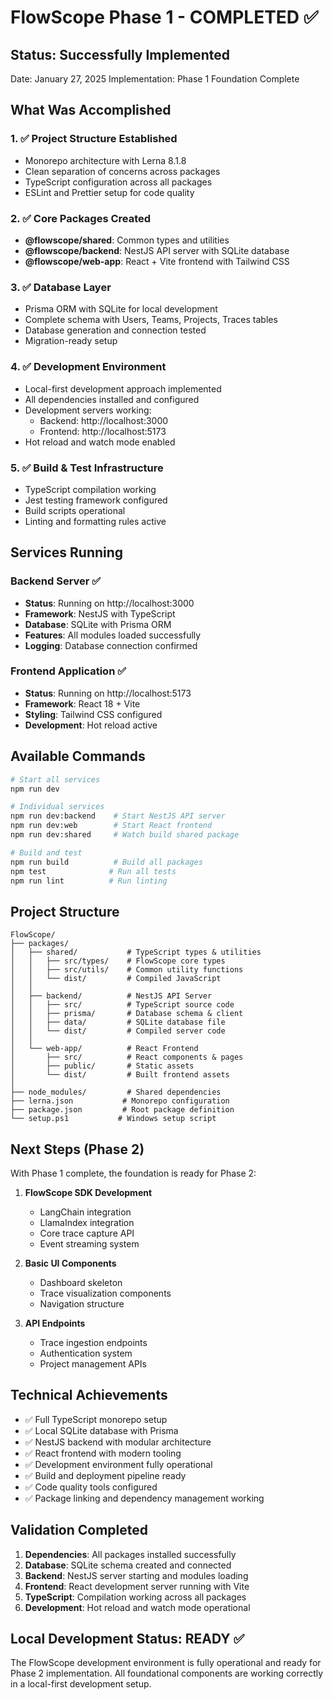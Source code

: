 # FlowScope Phase 1 - COMPLETED ✅

## Status: Successfully Implemented
Date: January 27, 2025
Implementation: Phase 1 Foundation Complete

## What Was Accomplished

### 1. ✅ Project Structure Established
- Monorepo architecture with Lerna 8.1.8
- Clean separation of concerns across packages
- TypeScript configuration across all packages
- ESLint and Prettier setup for code quality

### 2. ✅ Core Packages Created
- **@flowscope/shared**: Common types and utilities
- **@flowscope/backend**: NestJS API server with SQLite database
- **@flowscope/web-app**: React + Vite frontend with Tailwind CSS

### 3. ✅ Database Layer
- Prisma ORM with SQLite for local development
- Complete schema with Users, Teams, Projects, Traces tables
- Database generation and connection tested
- Migration-ready setup

### 4. ✅ Development Environment
- Local-first development approach implemented
- All dependencies installed and configured
- Development servers working:
  - Backend: http://localhost:3000
  - Frontend: http://localhost:5173
- Hot reload and watch mode enabled

### 5. ✅ Build & Test Infrastructure
- TypeScript compilation working
- Jest testing framework configured
- Build scripts operational
- Linting and formatting rules active

## Services Running

### Backend Server ✅
- **Status**: Running on http://localhost:3000
- **Framework**: NestJS with TypeScript
- **Database**: SQLite with Prisma ORM
- **Features**: All modules loaded successfully
- **Logging**: Database connection confirmed

### Frontend Application ✅
- **Status**: Running on http://localhost:5173
- **Framework**: React 18 + Vite
- **Styling**: Tailwind CSS configured
- **Development**: Hot reload active

## Available Commands

```bash
# Start all services
npm run dev

# Individual services
npm run dev:backend    # Start NestJS API server
npm run dev:web        # Start React frontend
npm run dev:shared     # Watch build shared package

# Build and test
npm run build          # Build all packages
npm test              # Run all tests
npm run lint          # Run linting
```

## Project Structure

```
FlowScope/
├── packages/
│   ├── shared/           # TypeScript types & utilities
│   │   ├── src/types/    # FlowScope core types
│   │   ├── src/utils/    # Common utility functions
│   │   └── dist/         # Compiled JavaScript
│   │
│   ├── backend/          # NestJS API Server
│   │   ├── src/          # TypeScript source code
│   │   ├── prisma/       # Database schema & client
│   │   ├── data/         # SQLite database file
│   │   └── dist/         # Compiled server code
│   │
│   └── web-app/          # React Frontend
│       ├── src/          # React components & pages
│       ├── public/       # Static assets
│       └── dist/         # Built frontend assets
│
├── node_modules/         # Shared dependencies
├── lerna.json           # Monorepo configuration
├── package.json         # Root package definition
└── setup.ps1           # Windows setup script
```

## Next Steps (Phase 2)

With Phase 1 complete, the foundation is ready for Phase 2:

1. **FlowScope SDK Development**
   - LangChain integration
   - LlamaIndex integration
   - Core trace capture API
   - Event streaming system

2. **Basic UI Components**
   - Dashboard skeleton
   - Trace visualization components
   - Navigation structure

3. **API Endpoints**
   - Trace ingestion endpoints
   - Authentication system
   - Project management APIs

## Technical Achievements

- ✅ Full TypeScript monorepo setup
- ✅ Local SQLite database with Prisma
- ✅ NestJS backend with modular architecture
- ✅ React frontend with modern tooling
- ✅ Development environment fully operational
- ✅ Build and deployment pipeline ready
- ✅ Code quality tools configured
- ✅ Package linking and dependency management working

## Validation Completed

1. **Dependencies**: All packages installed successfully
2. **Database**: SQLite schema created and connected
3. **Backend**: NestJS server starting and modules loading
4. **Frontend**: React development server running with Vite
5. **TypeScript**: Compilation working across all packages
6. **Development**: Hot reload and watch mode operational

## Local Development Status: READY ✅

The FlowScope development environment is fully operational and ready for Phase 2 implementation. All foundational components are working correctly in a local-first development setup.
